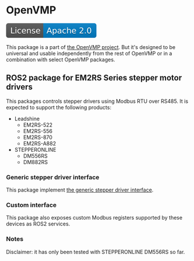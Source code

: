 # OpenVMP

[![License](./license.svg)](./LICENSE.txt)

This package is a part of [the OpenVMP project](https://github.com/openvmp/openvmp).
But it's designed to be universal and usable independently from the rest of OpenVMP or in a combination with select OpenVMP packages.

## ROS2 package for EM2RS Series stepper motor drivers

This packages controls stepper drivers using Modbus RTU over RS485. It is expected to support the following products:

  - Leadshine
    - EM2RS-522
    - EM2RS-556
    - EM2RS-870
    - EM2RS-A882
  - STEPPERONLINE
    - DM556RS
    - DM882RS
    

 ### Generic stepper driver interface

 This package implement [the generic stepper driver interface](https://github.com/stepper_driver/).

 ### Custom interface

 This package also exposes custom Modbus registers supported by these devices as ROS2 services.


 ### Notes

Disclaimer: it has only been tested with STEPPERONLINE DM556RS so far.

